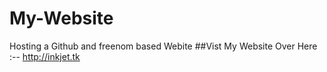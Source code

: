 # My-Website
Hosting a Github and freenom based Webite
##Vist My Website Over Here :-- http://inkjet.tk
